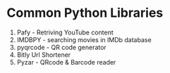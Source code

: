 # Common Python Libraries

1. Pafy - Retriving YouTube content
2. IMDBPY - searching movies in IMDb database
3. pyqrcode - QR code generator
4. Bitly Url Shortener
5. Pyzar - QRcode & Barcode reader

